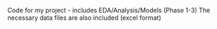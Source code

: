 Code for my project - includes EDA/Analysis/Models (Phase 1-3)
The necessary data files are also included (excel format)
